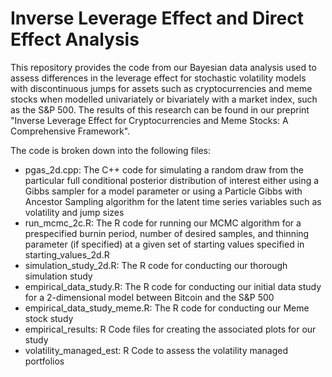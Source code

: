 # Inverse Leverage Effect and Direct Effect Analysis

This repository provides the code from our Bayesian data analysis used to assess differences in the leverage effect for stochastic volatility models with discontinuous jumps for assets such as cryptocurrencies and meme stocks when modelled univariately or bivariately with a market index, such as the S&P 500.  The results of this research can be found in our preprint "Inverse Leverage Effect for Cryptocurrencies and Meme Stocks: A Comprehensive Framework".  

The code is broken down into the following files:
- pgas_2d.cpp: The C++ code for simulating a random draw from the particular full conditional posterior distribution of interest either using a Gibbs sampler for a model parameter or using a Particle Gibbs with Ancestor Sampling algorithm for the latent time series variables such as volatility and jump sizes
- run_mcmc_2c.R: The R code for running our MCMC algorithm for a prespecified burnin period, number of desired samples, and thinning parameter (if specified) at a given set of starting values specified in starting_values_2d.R
- simulation_study_2d.R: The R code for conducting our thorough simulation study
- empirical_data_study.R: The R code for conducting our initial data study for a 2-dimensional model between Bitcoin and the S&P 500
- empirical_data_study_meme.R: The R code for conducting our Meme stock study
- empirical_results: R Code files for creating the associated plots for our study
- volatility_managed_est: R Code to assess the volatility managed portfolios
  
